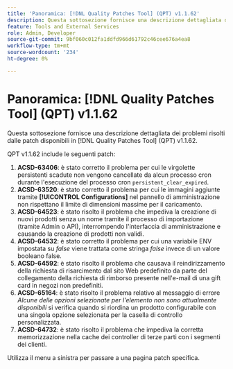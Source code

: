 ```yaml
---
title: 'Panoramica: [!DNL Quality Patches Tool] (QPT) v1.1.62'
description: Questa sottosezione fornisce una descrizione dettagliata dei problemi risolti dalle patch disponibili in  [!DNL Quality Patches Tool] (QPT) v1.1.62.
feature: Tools and External Services
role: Admin, Developer
source-git-commit: 9bf060c012fa1ddfd966d61792c46cee676a4ea8
workflow-type: tm+mt
source-wordcount: '234'
ht-degree: 0%

---
```


# Panoramica: [!DNL Quality Patches Tool] (QPT) v1.1.62

Questa sottosezione fornisce una descrizione dettagliata dei problemi risolti dalle patch disponibili in [!DNL Quality Patches Tool] (QPT) v1.1.62.

QPT v1.1.62 include le seguenti patch:

1. **ACSD-63406**: è stato corretto il problema per cui le virgolette persistenti scadute non vengono cancellate da alcun processo cron durante l&#39;esecuzione del processo cron `persistent_clear_expired`.
1. **ACSD-63520**: è stato corretto il problema per cui le immagini aggiunte tramite **[!UICONTROL Configurations]** nel pannello di amministrazione non rispettano il limite di dimensioni massime per il caricamento.
1. **ACSD-64523**: è stato risolto il problema che impediva la creazione di nuovi prodotti senza un nome tramite il processo di importazione (tramite Admin o API), interrompendo l&#39;interfaccia di amministrazione e causando la creazione di prodotti non validi.
1. **ACSD-64532**: è stato corretto il problema per cui una variabile ENV impostata su *false* viene trattata come stringa *false* invece di un valore booleano false.
1. **ACSD-64592**: è stato risolto il problema che causava il reindirizzamento della richiesta di risarcimento dal sito Web predefinito da parte del collegamento della richiesta di rimborso presente nell&#39;e-mail di una gift card in negozi non predefiniti.
1. **ACSD-65164**: è stato risolto il problema relativo al messaggio di errore *Alcune delle opzioni selezionate per l&#39;elemento non sono attualmente disponibili* si verifica quando si riordina un prodotto configurabile con una singola opzione selezionata per la casella di controllo personalizzata.
1. **ACSD-64732**: è stato risolto il problema che impediva la corretta memorizzazione nella cache dei controller di terze parti con i segmenti dei clienti.

Utilizza il menu a sinistra per passare a una pagina patch specifica.
